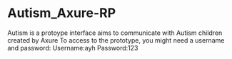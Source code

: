 # Autism_Axure-RP

Autism is a protoype interface aims to communicate with Autism children created by Axure
To access to the prototype, you might need a username and password:
Username:ayh
Password:123
